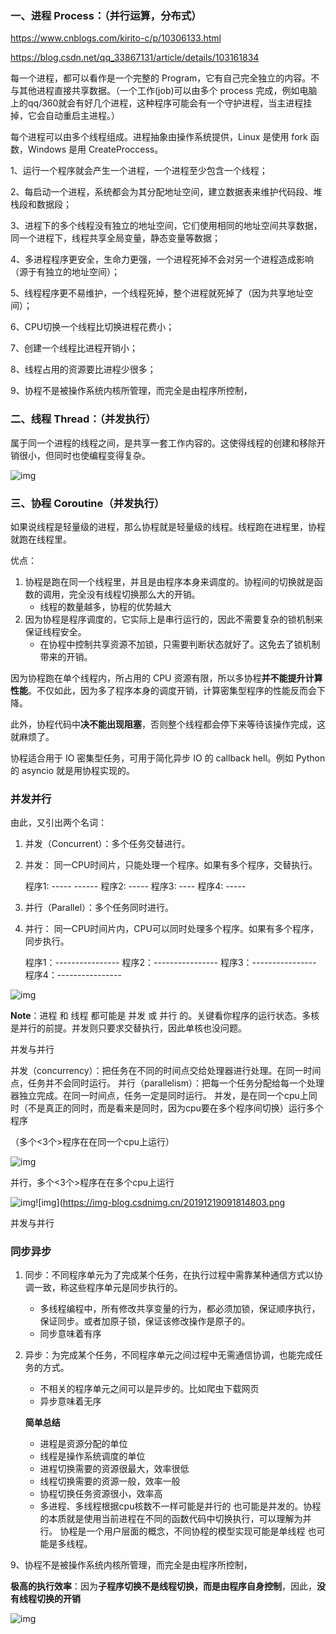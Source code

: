 





### 一、进程 Process：（并行运算，分布式）

https://www.cnblogs.com/kirito-c/p/10306133.html



https://blog.csdn.net/qq_33867131/article/details/103161834



每一个进程，都可以看作是一个完整的 Program，它有自己完全独立的内容。不与其他进程直接共享数据。（一个工作(job)可以由多个 process 完成，例如电脑上的qq/360就会有好几个进程，这种程序可能会有一个守护进程，当主进程挂掉，它会自动重启主进程。）

每个进程可以由多个线程组成。进程抽象由操作系统提供，Linux 是使用 fork 函数，Windows 是用 CreateProccess。



1、运行一个程序就会产生一个进程，一个进程至少包含一个线程；

2、每启动一个进程，系统都会为其分配地址空间，建立数据表来维护代码段、堆栈段和数据段；

3、进程下的多个线程没有独立的地址空间，它们使用相同的地址空间共享数据，同一个进程下，线程共享全局变量，静态变量等数据；

4、多进程程序更安全，生命力更强，一个进程死掉不会对另一个进程造成影响（源于有独立的地址空间）；

5、线程程序更不易维护，一个线程死掉，整个进程就死掉了（因为共享地址空间）；

6、CPU切换一个线程比切换进程花费小；

7、创建一个线程比进程开销小；

8、线程占用的资源要⽐进程少很多；

9、协程不是被操作系统内核所管理，而完全是由程序所控制，

### 二、线程 Thread：（并发执行）

属于同一个进程的线程之间，是共享一套工作内容的。这使得线程的创建和移除开销很小，但同时也使编程变得复杂。

![img](https://img2018.cnblogs.com/blog/968138/201901/968138-20190122211054803-1107061658.png)





### 三、协程 Coroutine（并发执行）

如果说线程是轻量级的进程，那么协程就是轻量级的线程。线程跑在进程里，协程就跑在线程里。

优点：

1. 协程是跑在同一个线程里，并且是由程序本身来调度的。协程间的切换就是函数的调用，完全没有线程切换那么大的开销。
   - 线程的数量越多，协程的优势越大
2. 因为协程是程序调度的，它实际上是串行运行的，因此不需要复杂的锁机制来保证线程安全。
   - 在协程中控制共享资源不加锁，只需要判断状态就好了。这免去了锁机制带来的开销。

因为协程跑在单个线程内，所占用的 CPU 资源有限，所以多协程**并不能提升计算性能**。不仅如此，因为多了程序本身的调度开销，计算密集型程序的性能反而会下降。

此外，协程代码中**决不能出现阻塞**，否则整个线程都会停下来等待该操作完成，这就麻烦了。

协程适合用于 IO 密集型任务，可用于简化异步 IO 的 callback hell。例如 Python 的 asyncio 就是用协程实现的。



### 并发并行

由此，又引出两个名词：

1. 并发（Concurrent）：多个任务交替进行。

2. 并发：
   同一CPU时间片，只能处理一个程序。如果有多个程序，交替执行。

   程序1: ----- ------
   程序2: -----
   程序3: ----
   程序4: -----

3. 并行（Parallel）：多个任务同时进行。

4. 并行：
   同一CPU时间片内，CPU可以同时处理多个程序。如果有多个程序，同步执行。

   程序1：----------------
   程序2：----------------
   程序3：----------------
   程序4：----------------

![img](https://img2018.cnblogs.com/blog/968138/201901/968138-20190122211107519-374603992.png)



**Note**：进程 和 线程 都可能是 并发 或 并行 的。关键看你程序的运行状态。多核是并行的前提。并发则只要求交替执行，因此单核也没问题。



并发与并行

并发（concurrency）：把任务在不同的时间点交给处理器进行处理。在同一时间点，任务并不会同时运行。
并行（parallelism）：把每一个任务分配给每一个处理器独立完成。在同一时间点，任务一定是同时运行。
并发，是在同一个cpu上同时（不是真正的同时，而是看来是同时，因为cpu要在多个程序间切换）运行多个程序

（多个<3个>程序在在同一个cpu上运行）

![img](https://img-blog.csdnimg.cn/2019121909185245.png)

并行，多个<3个>程序在在多个cpu上运行




![img](https://img-blog.csdnimg.cn/20191219091814803.png)![img](https://img-blog.csdnimg.cn/20191219091814803.png

并发与并行



### 同步异步

1. 同步：不同程序单元为了完成某个任务，在执行过程中需靠某种通信方式以协调一致，称这些程序单元是同步执行的。

   - 多线程编程中，所有修改共享变量的行为，都必须加锁，保证顺序执行，保证同步。或者加原子锁，保证该修改操作是原子的。
   - 同步意味着有序

2. 异步：为完成某个任务，不同程序单元之间过程中无需通信协调，也能完成任务的方式。

   - 不相关的程序单元之间可以是异步的。比如爬虫下载网页
   - 异步意味着无序

   

   

   **简单总结**

   - 进程是资源分配的单位
   - 线程是操作系统调度的单位
   - 进程切换需要的资源很最大，效率很低
   - 线程切换需要的资源一般，效率一般
   - 协程切换任务资源很小，效率高
   - 多进程、多线程根据cpu核数不一样可能是并行的 也可能是并发的。协程的本质就是使用当前进程在不同的函数代码中切换执行，可以理解为并行。 协程是一个用户层面的概念，不同协程的模型实现可能是单线程 也可能是多线程。

9、协程不是被操作系统内核所管理，而完全是由程序所控制，

   **极高的执行效率**：因为**子程序切换不是线程切换，而是由程序自身控制**，因此，**没有线程切换的开销**

![img](https://img-blog.csdnimg.cn/20191219085712123.png?x-oss-process=image/watermark,type_ZmFuZ3poZW5naGVpdGk,shadow_10,text_aHR0cHM6Ly9ibG9nLmNzZG4ubmV0L3FxXzMzODY3MTMx,size_16,color_FFFFFF,t_70)

